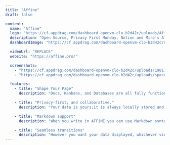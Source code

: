 ```yaml
---
title: "Affine"
draft: false

content:
  name: "Affine"
  logo: "https://cf.appdrag.com/dashboard-openvm-clo-b2d42c/uploads/Affine-KOfL.png"
  description: "Open Source, Privacy First Monday, Notion and Miro's Alternative. Affine is the next-generation collaborative knowledge base for professionals. It's not just a collection of Docs, whiteboard, and tables. Transform any building block as you like. Say goodbye to redundancy. Store your data once, and keep your data as you like it."
  dashboardImage: "https://cf.appdrag.com/dashboard-openvm-clo-b2d42c/uploads/198174913-d4f90da8-ae2a-4eb6-8424-55c94de432a1-JZ0G.jpeg"

  videoUrl: "REPLACE"
  website: "https://affine.pro/"

  screenshots:
    - "https://cf.appdrag.com/dashboard-openvm-clo-b2d42c/uploads/198174913-d4f90da8-ae2a-4eb6-8424-55c94de432a1-JZ0G.jpeg"
    - "https://cf.appdrag.com/dashboard-openvm-clo-b2d42c/uploads/spaces-xctQQ5okTyf6JkedqFt3-uploads-git-blob-d5f393262b279f8a253addacb821f5ee3d729d55-----update-qMnJ.png"

  features:
    - title: "Shape Your Page"
      description: "Docs, Kanbans, and Databases are all fully functional anywhere, anytime. A truly what-you-see-is-what-you-get environment for your data. All pages come with a document (Paper Mode) and whiteboard (Edgeless Mode) view."

    - title: "Privacy-first, and collaborative."
      description: "Your data is yours;it is always locally stored and secured - available to you always. While still being able to enjoy collaboration features such as real-time editing and sharing with others, without any cloud setup."

    - title: "Markdown support"
      description: "When you write in AFFiNE you can use Markdown syntax which helps create an easier editing experience, that can be experienced with just a keyboard. And this allows you to export your data cleanly into Markdown."

    - title: "Seamless transitions"
      description: "However you want your data displayed, whichever viewing mode you use, AFFiNE supports easy transitions to allow you to quickly and effortlessly view your data in the way you want."
---
```

